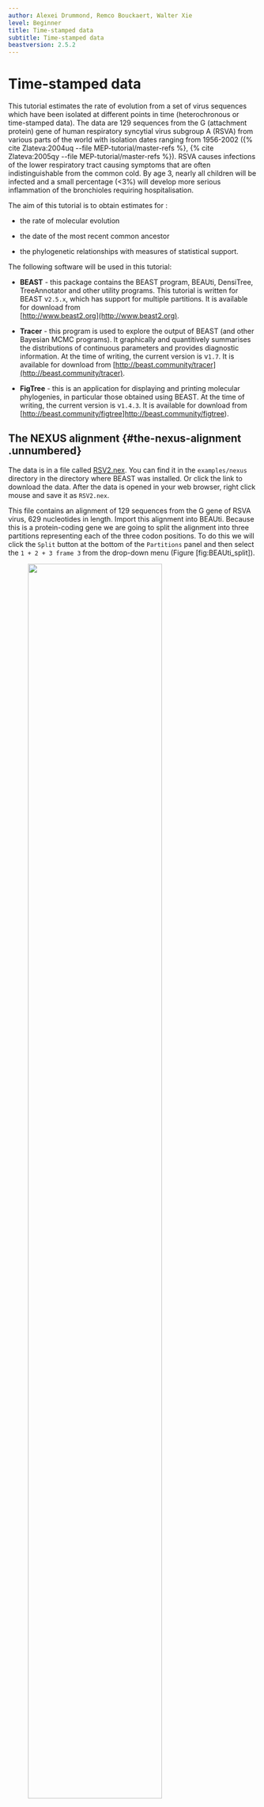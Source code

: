 ```yaml
---
author: Alexei Drummond, Remco Bouckaert, Walter Xie
level: Beginner
title: Time-stamped data
subtitle: Time-stamped data
beastversion: 2.5.2
---
```


# Time-stamped data

This tutorial estimates the rate of evolution from a set of virus
sequences which have been isolated at different points in time
(heterochronous or time-stamped data). The data are 129 sequences from
the G (attachment protein) gene of human respiratory syncytial virus
subgroup A (RSVA) from various parts of the world with isolation dates
ranging from 1956-2002 
({% cite Zlateva:2004uq --file MEP-tutorial/master-refs %}, {% cite Zlateva:2005qy --file MEP-tutorial/master-refs %}). 
RSVA causes
infections of the lower respiratory tract causing symptoms that are
often indistinguishable from the common cold. By age 3, nearly all
children will be infected and a small percentage (<3%) will develop
more serious inflammation of the bronchioles requiring hospitalisation.

The aim of this tutorial is to obtain estimates for :

-   the rate of molecular evolution

-   the date of the most recent common ancestor

-   the phylogenetic relationships with measures of statistical support.

The following software will be used in this tutorial:

-   **BEAST** - this package contains the BEAST program, BEAUti,
    DensiTree, TreeAnnotator and other utility programs. This tutorial
    is written for BEAST v`2.5.x`, which has support for multiple
    partitions. It is available for download from\
    [http://www.beast2.org](http://www.beast2.org).

-   **Tracer** - this program is used to explore the output of BEAST
    (and other Bayesian MCMC programs). It graphically and quantitively
    summarises the distributions of continuous parameters and provides
    diagnostic information. At the time of writing, the current version
    is v`1.7`. It is available for download from
    [http://beast.community/tracer](http://beast.community/tracer).

-   **FigTree** - this is an application for displaying and printing
    molecular phylogenies, in particular those obtained using BEAST. At
    the time of writing, the current version is v`1.4.3`. It is
    available for download from [http://beast.community/figtree]http://beast.community/figtree).

## The NEXUS alignment {#the-nexus-alignment .unnumbered}

The data is in a file called
[RSV2.nex](https://github.com/CompEvol/beast2/blob/master/examples/nexus/RSV2.nex?raw=true).
You can find it in the `examples/nexus` directory in the directory
where BEAST was installed. Or click the link to download the data. After
the data is opened in your web browser, right click mouse and save it as
`RSV2.nex`.

This file contains an alignment of 129 sequences from the G gene of RSVA
virus, 629 nucleotides in length. Import this alignment into BEAUti.
Because this is a protein-coding gene we are going to split the
alignment into three partitions representing each of the three codon
positions. To do this we will click the `Split` button at the
bottom of the `Partitions` panel and then select the `1 + 2 + 3
frame 3` from the drop-down menu (Figure \[fig:BEAUti\_split\]).

<figure>
	<a name="fig:BEAUti\_split"></a>
	<img style="width:80.0%;" src="BEAUti_split.png" alt="">
	<figcaption>Figure 1: Split the alignment</figcaption>
</figure>
<br>

This signifies that the first full codon starts at the third nucleotide
in the alignment. This will create three rows in the partitions panel.
You will have to re-link the tree and clock models across the three
partitions (and name them “tree` and “clock` respectively) before
continuing to the next step. The partition panel should now look
something like this:

<figure>
	<a name="fig:BEAUti\_partition"></a>
	<img style="width:80.0%;" src="figures/BEAUti_partition.png" alt="">
	<figcaption>Figure 2: A screenshot of the Partitions tab in BEAUti</figcaption>
</figure>
<br>

## Tip dates {#tip-dates .unnumbered}

By default all the taxa are assumed to have a date of zero (i.e. the
sequences are assumed to be sampled at the same time). In this case, the
RSVA sequences have been sampled at various dates going back to the
1950s. The actual year of sampling is given in the name of each taxon
and we could simply edit the value in the Date column of the table to
reflect these. However, if the taxa names contain the calibration
information, then a convenient way to specify the dates of the sequences
in BEAUti is to click the checkbox `Use tip dates` and then use
the `Configure` button at the top of the `Tip Dates` panel.
Clicking this will make a dialog box appear.

<figure>
	<a name="fig:BEAUti\_GuessDates"></a>
	<img style="width:80.0%;" src="figures/BEAUti_GuessDates.png" alt="">
	<figcaption>Figure 3: Guess dates dialog</figcaption>
</figure>
<br>

Select the option to `use everything`, choose `after last` from from
drop-down box and type‘s’ into the corresponding text box. This will
extract the trailing numbers from the taxon names after the last little
’s’, which are interpreted as the year (in this case since 1900) that
the sample was isolated.

The dates panel should now look something like this:

<figure>
	<a name="fig:BEAUti\_dates"></a>
	<img style="width:80.0%;" src="figures/BEAUti_dates.png" alt="">
	<figcaption>Figure 4: Dates panel</figcaption>
</figure>
<br>

## Setting the substitution model {#setting-the-substitution-model .unnumbered}

We will use the HKY model with empirical base frequencies for all three
partitions. To do this first link the site partitions and then choose
HKY and Empirical from the Subst Model and Frequencies drop-boxes. Also
check the estimate box for the Mutation Rate,which will finally trigger
to check the “Fix mean mutation rate` box.

<figure>
	<a name="fig:BEAUti\_Site\_Model"></a>
	<img style="width:80.0%;" src="figures/BEAUti_Site_Model.png" alt="">
	<figcaption>Figure 5: Site model</figcaption>
</figure>
<br>

Then, hold ‘shift’ key to select all site models on the left side, and
click `OK` to clone the setting from defined site model (Figure
\[fig:cloneFrom\]). Go through each site model, as you can see, their
configurations are same now.

<figure>
	<a name="fig:cloneFrom"></a>
	<img style="width:80.0%;" src="figures/cloneFrom.png" alt="">
	<figcaption>Figure 6: Clone configuration from one site model to others.</figcaption>
</figure>
<br>


### Priors 

To set up the priors, select the `Priors` tab. Choose `Coalescent
Constant Population` for the tree prior. Set the prior on the clockRate
parameter to a log-normal with `M=-5` and `S=1.25`.

<figure>
	<a name="fig:BEAUti\_priors"></a>
	<img style="width:80.0%;" src="figures/BEAUti_priors.png" alt="">
	<figcaption>Figure 7: Priors</figcaption>
</figure>
<br>

## Setting the MCMC options

For this dataset let’s initially set the chain length to as this will
run reasonably quickly on most modern computers. Set the sampling
frequencies for the screen to to , the trace log file to and the trees
file to .

<figure>
	<a name="fig:BEAUti\_mcmc"></a>
	<img style="width:80.0%;" src="figures/BEAUti_mcmc.png" alt="">
	<figcaption>Figure 8: MCMC options</figcaption>
</figure>
<br>

## Running BEAST {#running-beast .unnumbered}

Save the BEAST file (e.g. `RSV2.xml`) and run it in BEAST.

<figure>
	<a name="fig:BEAST"></a>
	<img style="width:80.0%;" src="figures/BEAST.png" alt="">
	<figcaption>Figure 9: A screenshot of BEAST.</figcaption>
</figure>
<br>

Now run BEAST and when it asks for an input file, provide your newly
created XML file as input. BEAST will then run until it has finished
reporting information to the screen. The actual results files are save
to the disk in the same location as your input file. The output to the
screen will look something like this:

```
                 BEAST v2.2.0, 2002-2014
           Bayesian Evolutionary Analysis Sampling Trees
                     Designed and developed by
    Remco Bouckaert, Alexei J. Drummond, Andrew Rambaut and Marc A. Suchard
                                  
                   Department of Computer Science
                       University of Auckland
                      remco@cs.auckland.ac.nz
                      alexei@cs.auckland.ac.nz
                                  
                 Institute of Evolutionary Biology
                      University of Edinburgh
                         a.rambaut@ed.ac.uk
                                  
                  David Geffen School of Medicine
               University of California, Los Angeles
                         msuchard@ucla.edu
                                  
                    Downloads, Help & Resources:
                            http://beast2.org/
                                  
    Source code distributed under the GNU Lesser General Public License:
                    http://github.com/CompEvol/beast2
                                  
                         BEAST developers:
        Alex Alekseyenko, Trevor Bedford, Erik Bloomquist, Joseph Heled, 
        Sebastian Hoehna, Denise Kuehnert, Philippe Lemey, Wai Lok Sibon Li, 
        Gerton Lunter, Sidney Markowitz, Vladimir Minin, Michael Defoin Platel, 
                Oliver Pybus, Chieh-Hsi Wu, Walter Xie
                                  
                             Thanks to:
            Roald Forsberg, Beth Shapiro and Korbinian Strimmer

    ... ...

            1999000     -6131.9540        80.2        -5496.4810      -635.4730 2m3s/Msamples
            2000000     -6142.7389        80.7        -5506.2818      -636.4570 2m3s/Msamples

    Operator                                                Tuning    #accept    #reject      Pr(m)  Pr(acc|m)
    ScaleOperator(treeScaler.t:tree)                        0.7224        546      71568     0.0360     0.0076 Try setting scaleFactor to about 0.85
    ScaleOperator(treeRootScaler.t:tree)                    0.6019       5076      66818     0.0360     0.0706 Try setting scaleFactor to about 0.776
    Uniform(UniformOperator.t:tree)                              -     387274     334094     0.3601     0.5369 
    SubtreeSlide(SubtreeSlide.t:tree)                       3.9556      57963     302626     0.1801     0.1607 
    Exchange(narrow.t:tree)                                      -      88179     271422     0.1801     0.2452 
    Exchange(wide.t:tree)                                        -        153      71541     0.0360     0.0021 
    WilsonBalding(WilsonBalding.t:tree)                          -        365      71560     0.0360     0.0051 
    ScaleOperator(StrictClockRateScaler.c:clock)            0.7869      17571      54573     0.0360     0.2436 
    UpDownOperator(strictClockUpDownOperator.c:clock)       0.7594        673      70876     0.0360     0.0094 Try setting scaleFactor to about 0.871
    ScaleOperator(KappaScaler.s:RSV2_1)                     0.4069        581       1743     0.0012     0.2500 
    DeltaExchangeOperator(FixMeanMutationRatesOperator)     0.3833       8247      39773     0.0240     0.1717 
    ScaleOperator(KappaScaler.s:RSV2_2)                     0.4276        583       1790     0.0012     0.2457 
    ScaleOperator(KappaScaler.s:RSV2_3)                     0.4421        589       1774     0.0012     0.2493 
    ScaleOperator(PopSizeScaler.t:tree)                     0.5907      18802      53241     0.0360     0.2610 

         Tuning: The value of the operator's tuning parameter, or '-' if the operator can't be optimized.
        #accept: The total number of times a proposal by this operator has been accepted.
        #reject: The total number of timEnd likelihood: -6142.738945357851
    es a proposal by this operator has been rejected.
          Pr(m): The probability this operator is chosen in a step of the MCMC (i.e. the normalized weight).
      Pr(acc|m): The acceptance probability (#accept as a fraction of the total proposals for this operator).


    Total calculation time: 249.968 seconds
```

## Analysing the BEAST output {#analysing-the-beast-output .unnumbered}

Note that the effective sample sizes (ESSs) for many of the logged
quantities are small (ESSs less than 100 will be highlighted in red by
Tracer). This is not good. A low ESS means that the trace contains a lot
of correlated samples and thus may not represent the posterior
distribution well. In the bottom right of the window is a frequency plot
of the samples which is expected given the low ESSs is extremely rough.

If we select the tab on the right-hand-side labelled ‘Trace’ we can view
the raw trace, that is, the sampled values against the step in the MCMC
chain.

<figure>
	<a name="fig:Tracer1"></a>
	<img style="width:80.0%;" src="Tracer1.png" alt="">
	<figcaption>Figure 10: A screenshot of Tracer.</figcaption>
</figure>
<br>

Here you can see how the samples are correlated. There are 5000 samples
in the trace (we ran the MCMC for steps sampling every ) but adjacent
samples often tend to have similar values. The ESS for the absolute rate
of evolution (clockRate) is about 62 so we are only getting 1
independent sample to every `81=5000/62` actual samples). With a short
run such as this one, it may also be the case that the default burn-in
of 10% of the chain length is inadequate. Not excluding enough of the
start of the chain as burn-in will render estimates of ESS unreliable.

The simple response to this situation is that we need to run the chain
for longer. Given the lowest ESS (for the constant coalescent) is
`44`, it would suggest that we have to run the chain for at least
5 times the length to get reasonable ESSs that are `>200`. So let’s go
for a chain length of and log every . Go back to the `MCMC`
options section in BEAUti, and create a new BEAST XML file with a longer
chain length. Now run BEAST and load the new log file into Tracer (you
can leave the old one loaded for comparison).

Click on the Trace tab and look at the raw trace plot.

<figure>
	<a name="fig:Tracer\_density"></a>
	<img style="width:80.0%;" src="figures/Tracer2.png" alt="">
	<figcaption>Figure 11: tracer</figcaption>
</figure>
<br>

Again we have chosen options that produce 5000 samples and with an ESS
of about `342` there is still auto-correlation between the samples but
`>340` effectively independent samples will now provide a very good
estimate of the posterior distribution. There are no obvious trends in
the plot which would suggest that the MCMC has not yet converged, and
there are no significant long range fluctuations in the trace which
would suggest poor mixing.

As we are satisfied with the mixing we can now move on to one of the
parameters of interest: substitution rate. Select `clockRate` in the
left-hand table. This is the average substitution rate across all sites
in the alignment. Now choose the density plot by selecting the tab
labeled `Marginal Density`. This shows a plot of the marginal
posterior probability density of this parameter. You should see a plot
similar to this:

<figure>
	<a name="fig:Tracer\_density"></a>
	<img style="width:80.0%;" src="figures/Tracer_density.png" alt="">
	<figcaption>Figure 12: marginal density in tracer</figcaption>
</figure>
<br>

As you can see the posterior probability density is roughly bell-shaped.
There is some sampling noise which would be reduced if we ran the chain
for longer or sampled more often but we already have a good estimate of
the mean and HPD interval. You can overlay the density plots of multiple
traces in order to compare them (it is up to the user to determine
whether they are comparable on the the same axis or not). Select the
relative substitution rates for all three codon positions in the table
to the left (labelled `mutationRate.1`, `mutationRate.2` and
`mutationRate.3`). You will now see the posterior probability densities
for the relative substitution rate at all three codon positions
overlaid:

<figure>
	<a name="fig:Tracer\_relativeRates"></a>
	<img style="width:80.0%;" src="figures/Tracer_relativeRates.png" alt="">
	<figcaption>Figure 13: The posterior probability densities for the relative substitution rates</figcaption>
</figure>
<br>

## Summarizing the trees {#summarizing-the-trees .unnumbered}

Use the program TreeAnnotator to summarize the tree and view the results
in Figtree (Figure \[fig:RSV2tree\]).

<figure>
	<a name="fig:RSV2tree"></a>
	<img style="width:80.0%;" src="figures/RSV2_mcc_tree.png" alt="">
	<figcaption>Figure 14: The Maximum clade credibility tree for the G gene of 129 RSVA-2 viral samples.</figcaption>
</figure>
<br>

DensiTree with clade height bars for clades with over 50% support. Root
canal tree represents maximum clade credibility tree.

<figure>
	<a name="fig:RSV2tree"></a>
	<img style="width:80.0%;" src="figures/DensiTree.png" alt="">
	<figcaption>Figure 15: The posterior tree set visualised in DensiTree.</figcaption>
</figure>
<br>


## Questions {#questions .unnumbered}

> In what year did the common ancestor of all RSVA viruses sampled live?
> What is the 95% HPD?

## Bonus section: Bayesian Skyline plot {#bonus-section-bayesian-skyline-plot .unnumbered}

We can reconstruct the population history using the Bayesian Skyline
plot. In order to do so, load the XML file into BEAUti, select the
priors-tab and change the tree prior from coalescent with constant
population size to coalescent with Bayesian skyline. Note that an extra
item is added to the priors called ‘Markov chained population sizes’
which is a prior that ensures dependence between population sizes.

<figure>
	<a name="fig:BEAUti\_priors2"></a>
	<img style="width:80.0%;" src="figures/BEAUti_priors2.png" alt="">
	<figcaption>Figure 16: Priors</figcaption>
</figure>
<br>

By default the number of groups used in the skyline analysis is set to
5, To change this, select menu View/Show Initialization panel and a list
of parameters is shown. Select `bPopSizes.t:tree` and change the
dimension to 3. Likewise, selection `bGroupSizes.t:tree` and change
its dimension to 3. The dimensions of the two parameters should be the
same. More groups mean more population changes can be detected, but it
also means more parameters need to be estimated and the chain runs
longer. The extended Bayesian skyline plot automatically detects the
number of changes, so it could be used as an alternative tree prior.

<figure>
	<a name="fig:BEAUti\_init"></a>
	<img style="width:80.0%;" src="BEAUti_init.png" alt="">
	<figcaption>Figure 17: Initialization panel</figcaption>
</figure>
<br>

This analysis requires a bit longer to converge, so change the MCMC
chain length to 10 million, and the log intervals for the trace-log and
tree-log to 10 thousand. Then, save the file and run BEAST.

To plot the population history, load the log file in tracer and select
the menu Analysis/Bayesian Skyline Reconstruction.

<figure>
	<a name="fig:tracerBSP1"></a>
	<img style="width:80.0%;" src="figures/tracerBSP1.png" alt="">
	<figcaption>Figure 18: Bayesian Skyline Reconstruction</figcaption>
</figure>
<br>

A dialog is shown where you can specify the tree file associated with
the log file. Also, since the youngest sample is from 2002, change the
entry for age of youngest tip to 2002.

<figure>
	<a name="fig:tracerBSP2"></a>
	<img style="width:80.0%;" src="figures/tracerBSP2.png" alt="">
	<figcaption>Figure 19: Bayesian Skyline Reconstruction</figcaption>
</figure>
<br>

After some calculation, a graph appears showing population history where
the median and 95% HPD intervals are plotted. After selecting the 
`solid interval` checkbox, the graph should look something like this.

<figure>
	<a name="fig:tracerBSP3"></a>
	<img style="width:80.0%;" src="figures/tracerBSP2.png" alt="">
	<figcaption>Figure 20: Bayesian Skyline Reconstruction</figcaption>
</figure>
<br>

## Questions {#questions-1 .unnumbered}

>
>1.  By what amount did the effective population size of RSVA grow from
>    1970 to 2002 according to the BSP?
>
>2.  What are the underlying assumptions of the BSP? Are the violated by
>    this data set?
>

## Exercise

Change the Bayesian skyline prior to extended Bayesian skyline plot
(EBSP) prior and run till convergence. EBSP produces an extra log file,
called `EBSP.$(seed).log` where `$(seed)` is replaced by the seed you used
to run BEAST. A plot can be created by running the EBSPAnalyser utility,
and loading the output file in a spreadsheet.

> How many groups are indicated by the EBSP analysis? This is much lower
> than for BSP. How does this affect the population history plots?

# Useful Links

- [Bayesian Evolutionary Analysis with BEAST 2](http://www.beast2.org/book.html) {% cite BEAST2book2014 --file MEP-tutorial/master-refs %}
- BEAST 2 website and documentation: [http://www.beast2.org/](http://www.beast2.org/)
- Join the BEAST user discussion: [http://groups.google.com/group/beast-users](http://groups.google.com/group/beast-users) 

# Relevant References

{% bibliography --cited --file MEP-tutorial/master-refs.bib %}